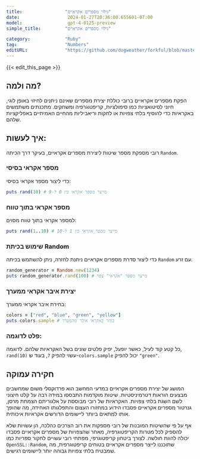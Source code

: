 ```yaml
---
title:                "גילוי מספרים אקראיים"
date:                  2024-01-27T20:36:00.655601-07:00
model:                 gpt-4-0125-preview
simple_title:         "גילוי מספרים אקראיים"

category:             "Ruby"
tag:                  "Numbers"
editURL:              "https://github.com/dogweather/forkful/blob/master/content/he/ruby/generating-random-numbers.md"
---
```


{{< edit_this_page >}}

## מה ולמה?

הפקת מספרים אקראיים ברובי כוללת יצירת מספרים שאינם ניתנים לחיזוי באופן לוגי, חיוני לסיטואציות כמו סימולציות, קריפטוגרפיה ומשחקים. מתכנתים משתמשים באקראיות כדי להוסיף בלתי צפויות או לחקות וריאביליות מהחיים האמיתיים באפליקציות שלהם.

## איך לעשות:

רובי מספקת מספר שיטות ליצירת מספרים אקראיים, בעיקר דרך הכיתה `Random`.

### מספר אקראי בסיסי

כדי ליצור מספר אקראי בסיסי:

```Ruby
puts rand(10) # מייצר מספר אקראי בין 0 ל-9
```

### מספר אקראי בתוך טווח

למספר אקראי בתוך טווח מסוים:

```Ruby
puts rand(1..10) # מייצר מספר אקראי בין 1 ל-10
```

### שימוש בכיתת Random

כדי ליצור סדרת מספרים אקראיים ניתנת לחזרה, ניתן להשתמש בכיתה `Random` עם זרע.

```Ruby
random_generator = Random.new(1234)
puts random_generator.rand(100) # מייצר מספר "אקראי" צפוי
```

### יצירת איבר אקראי ממערך

בחירת איבר אקראי ממערך:

```Ruby
colors = ["red", "blue", "green", "yellow"]
puts colors.sample # בוחר באקראי איבר מהמערך
```

### פלט לדוגמה:

כל קטע קוד לעיל, כאשר יופעל, יפיק פלטים שונים בשל האקראיות שלהם. לדוגמה, `rand(10)` עשוי להפיק `7`, בעוד ש-`colors.sample` יכול להפיק `"green"`.

## חקירה עמוקה

המושג של יצירת מספרים אקראיים במדעי המחשב הוא פרדוקסלי משום שמחשבים מבצעים הוראות דטרמיניסטיות. שיטות מוקדמות התבססו במידה רבה על קלט חיצוני לשם השגת בלתי צפויות. האקראיות של רובי מבוססת על אלגוריתם הצמתת מרסן, גנרטור מספרים אקראיים פסבדו הידוע במחזורו העצום והתפלגותו האחידה, מה שהופך אותו למתאים ביותר ליישומים הדורשים אקראיות איכותית.

אף על פי שהשיטות המובנות של רובי מספקות את רוב הצרכים כהלכה, הן עשויות שלא להספיק לכל מטרות הקריפטוגרפיה, מאחר שהצפויות של מספרים אקראיים פסבדו יכולה להוות חולשה. לצורך ביטחון קריפטוגרפי, מפתחי רובי עשויים לחקור ספריות כמו `OpenSSL::Random`, שתוכננו לייצר מספרים אקראיים בטוחים קריפטוגרפית, מה שמבטיח בלתי צפויות גבוהה יותר ליישומים רגישים.
